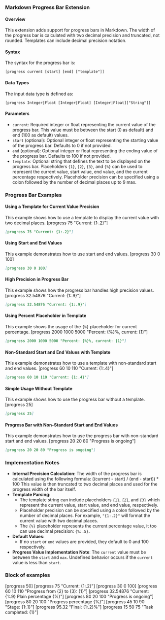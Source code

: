 ### Markdown Progress Bar Extension

#### Overview
This extension adds support for progress bars in Markdown. The width of the progress bar is calculated with two decimal precision and truncated, not rounded. Templates can include decimal precision notation.

#### Syntax
The syntax for the progress bar is:
```
[progress current [start] [end] ["template"]]
```

#### Data Types
The input data type is defined as:
```
[progress Integer|Float [Integer|Float] [Integer|Float]["String"]]
```

#### Parameters
- `current`: Required integer or float representing the current value of the progress bar. This value must be between the start (0 as default) and end (100 as default) values.
- `start` (optional): Optional integer or float representing the starting value of the progress bar. Defaults to 0 if not provided.
- `end` (optional): Optional integer or float representing the ending value of the progress bar. Defaults to 100 if not provided.
- `template`: Optional string that defines the text to be displayed on the progress bar. Placeholders `{1}`, `{2}`, `{3}`, and `{%}` can be used to represent the current value, start value, end value, and the current percentage respectively. Placeholder precision can be specified using a colon followed by the number of decimal places up to 9 max.

### Progress Bar Examples

#### Using a Template for Current Value Precision
This example shows how to use a template to display the current value with two decimal places.
[progress 75 "Current: {1:.2}"]
```markdown
[progress 75 "Current: {1:.2}"]
```

#### Using Start and End Values
This example demonstrates how to use start and end values.
[progress 30 0 100]
```markdown
[progress 30 0 100]
```

#### High Precision in Progress Bar
This example shows how the progress bar handles high precision values.
[progress 32.54876 "Current: {1:.9}"]
```markdown
[progress 32.54876 "Current: {1:.9}"]
```

#### Using Percent Placeholder in Template
This example shows the usage of the `{%}` placeholder for current percentage.
[progress 2000 1000 5000 "Percent: {%}%, current: {1}"]
```markdown
[progress 2000 1000 5000 "Percent: {%}%, current: {1}"]
```

#### Non-Standard Start and End Values with Template
This example demonstrates how to use a template with non-standard start and end values.
[progress 60 10 110 "Current: {1:.4}"]
```markdown
[progress 60 10 110 "Current: {1:.4}"]
```

#### Simple Usage Without Template
This example shows how to use the progress bar without a template.
[progress 25]
```markdown
[progress 25]
```

#### Progress Bar with Non-Standard Start and End Values
This example demonstrates how to use the progress bar with non-standard start and end values.
[progress 20 20 80 "Progress is ongoing"]
```markdown
[progress 20 20 80 "Progress is ongoing"]
```

### Implementation Notes
- **Internal Precision Calculation**: The width of the progress bar is calculated using the following formula:
  ((current - start) / (end - start)) * 100
  This value is then truncated to two decimal places and used for the progress width of the bar itself.
- **Template Parsing**:
  - The template string can include placeholders `{1}`, `{2}`, and `{3}` which represent the current value, start value, and end value, respectively.
  - Placeholder precision can be specified using a colon followed by the number of decimal places. For example, `"{1:.2}"` will format the current value with two decimal places.
  - The `{%}` placeholder represents the current percentage value, it too can use decimal precision: `{%:.5}`.
- **Default Values**:
  - If no `start` or `end` values are provided, they default to 0 and 100 respectively.
- **Progress Value Implementation Note**: The `current` value must be between the `start` and `max`. Undefined behavior occurs if the `current` value is less than `start`.

### Block of examples
[progress 50]
[progress 75 "Current: {1:.2}"]
[progress 30 0 100]
[progress 60 10 110 "Progress from {2} to {3}: {1}"]
[progress 32.54876 "Current: {1:.9} Plain percentage {%}"]
[progress 80 20 100 "Progress is ongoing"]
[progress 80 20 100 "Progress percentage {%}"]
[progress 45 10 90 "Stage: {1:.1}"]
[progress 95.32 "Final: {1:.2}%"]
[progress 15 50 75 "Task completed: {1}"]